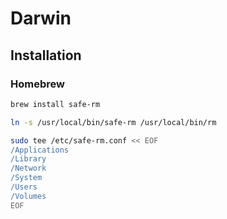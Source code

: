 # Darwin

## Installation

### Homebrew

```sh
brew install safe-rm
```

```sh
ln -s /usr/local/bin/safe-rm /usr/local/bin/rm
```

```sh
sudo tee /etc/safe-rm.conf << EOF
/Applications
/Library
/Network
/System
/Users
/Volumes
EOF
```
